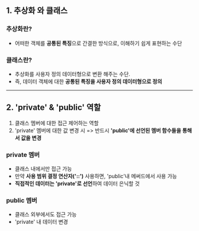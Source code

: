 ## 1. 추상화 와 클래스
### 추상화란?
* 어떠한 객체를 **공통된 특징**으로 간결한 방식으로, 이해하기 쉽게 표현하는 수단
  
### 클래스란?
* 추상화를 사용자 정의 데이터형으로 변환 해주는 수단.
* 즉, 데이터 객체에 대한 **공통된 특징을 사용자 정의 데이터형으로 정의**
---
## 2. 'private' & 'public' 역할
1) 클래스 멤버에 대한 접근 제어하는 역할
2) 'private' 멤버에 대한 값 변경 시 => 반드시 **'public'에 선언된 멤버 함수들을 통해서 값을 변경**

### private 멤버
* 클래스 내에서만 접근 가능
* 만약 **사용 범위 결정 연산자('::')** 사용하면, 'public'내 메써드에서 사용 가능
* **직접적인 데이터는 'private'로 선언**하여 데이터 은닉할 것

### public 멤버
* 클래스 외부에서도 접근 가능
* 'private' 내 데이터 변경
